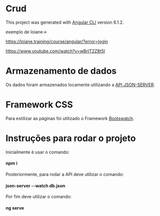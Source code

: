# Crud

This project was generated with [Angular CLI](https://github.com/angular/angular-cli) version 6.1.2.

exemplo de loiane-> 

https://loiane.training/course/angular/?error=login

https://www.youtube.com/watch?v=wBrIT2Z8t5I


# Armazenamento de dados

Os dados foram armazenados locamente utilizando a [API JSON-SERVER](https://github.com/typicode/json-server).

# Framework CSS

Para estilizar as páginas foi utilizado o Framework [Bootswatch](https://bootswatch.com/).

# Instruções para rodar o projeto

Inicialmente é usar o comando:

#### npm i

Posteriormente, para rodar a API deve utilizar o comando:

#### json-server --watch db.json

Por fim deve utilizar o comando:

#### ng serve

